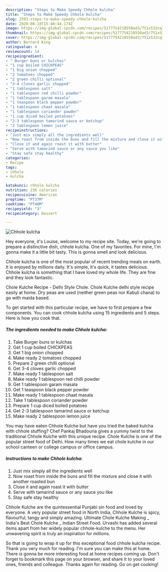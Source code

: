 ```yaml
---
description: "Steps to Make Speedy Chhole kulcha"
title: "Steps to Make Speedy Chhole kulcha"
slug: 2593-steps-to-make-speedy-chhole-kulcha
date: 2020-08-18T15:40:44.174Z
image: https://img-global.cpcdn.com/recipes/5177754218550ad3/751x532cq70/chhole-kulcha-recipe-main-photo.jpg
thumbnail: https://img-global.cpcdn.com/recipes/5177754218550ad3/751x532cq70/chhole-kulcha-recipe-main-photo.jpg
cover: https://img-global.cpcdn.com/recipes/5177754218550ad3/751x532cq70/chhole-kulcha-recipe-main-photo.jpg
author: Bernard King
ratingvalue: 4
reviewcount: 14
recipeingredient:
- " Burger buns or kulchas"
- "1 cup boiled CHICKPEAS"
- "1 big onion chopped"
- "2 tomatoes chopped"
- "2 green chilli optional"
- "3-4 cloves garlic chopped"
- "1 tablespoon salt"
- "1 tablespoon red chilli powder"
- "1 tablespoon garam masala"
- "1 teaspoon black pepper powder"
- "1 tablespoon chaat masala"
- "1 tablespoon coriander powder"
- "1 cup diced boiled potatoes"
- "2-3 tablespoon tamarind sauce or ketchup"
- "2 tablespoon lemon juice"
recipeinstructions:
- "Just mix simply all the ingredients well"
- "Now roast from inside the buns and fill the mixture and close it with another roasted bun"
- "Close it and again roast it with butter"
- "Serve with tamarind sauce or any sauce you like"
- "Stay safe stay healthy"
categories:
- Recipe
tags:
- chhole
- kulcha

katakunci: chhole kulcha 
nutrition: 236 calories
recipecuisine: American
preptime: "PT37M"
cooktime: "PT40M"
recipeyield: "3"
recipecategory: Dessert

---
```



![Chhole kulcha](https://img-global.cpcdn.com/recipes/5177754218550ad3/751x532cq70/chhole-kulcha-recipe-main-photo.jpg)

Hey everyone, it's Louise, welcome to my recipe site. Today, we're going to prepare a distinctive dish, chhole kulcha. One of my favorites. For mine, I'm gonna make it a little bit tasty. This is gonna smell and look delicious.

Chhole kulcha is one of the most popular of recent trending meals on earth. It is enjoyed by millions daily. It's simple, it's quick, it tastes delicious. Chhole kulcha is something that I have loved my whole life. They are fine and they look fantastic.

Chole Kulche Recipe - Delhi Style Chole. Chole Kulche delhi style recipe easily at home. Dry peas are used (neither green peas nor Kabuli chana) to go with maida based.


To get started with this particular recipe, we have to first prepare a few components. You can cook chhole kulcha using 15 ingredients and 5 steps. Here is how you cook that.

<!--inarticleads1-->

##### The ingredients needed to make Chhole kulcha:

1. Take  Burger buns or kulchas
1. Get 1 cup boiled CHICKPEAS
1. Get 1 big onion chopped
1. Make ready 2 tomatoes chopped
1. Prepare 2 green chilli optional
1. Get 3-4 cloves garlic chopped
1. Make ready 1 tablespoon salt
1. Make ready 1 tablespoon red chilli powder
1. Get 1 tablespoon garam masala
1. Get 1 teaspoon black pepper powder
1. Make ready 1 tablespoon chaat masala
1. Take 1 tablespoon coriander powder
1. Prepare 1 cup diced boiled potatoes
1. Get 2-3 tablespoon tamarind sauce or ketchup
1. Make ready 2 tablespoon lemon juice


You may have eaten Chhole Kulche but have you tried the baked kulcha with chhole stuffing? Chef Pankaj Bhadouria gives a yummy twist to the traditional Chhole Kulche with this unique recipe. Chole Kulche is one of the popular street food of Delhi. How many times we eat chole kulche in our school canteen or college campus or office campus. 

<!--inarticleads2-->

##### Instructions to make Chhole kulcha:

1. Just mix simply all the ingredients well
1. Now roast from inside the buns and fill the mixture and close it with another roasted bun
1. Close it and again roast it with butter
1. Serve with tamarind sauce or any sauce you like
1. Stay safe stay healthy


Chhole Kulche are the quintessential Punjabi sin food and loved by everyone. A very popular street food in North India, Chhole Kulche is spicy, flavourful, tangy and simply amazing. Ultimate Chole Kulche Making _ India&#39;s Best Chole Kulche _ Indian Street Food. Urvashi has added several items apart from her widely popular chhole-kulche to the menu. Her unwavering spirit is truly an inspiration for millions. 

So that is going to wrap it up for this exceptional food chhole kulcha recipe. Thank you very much for reading. I'm sure you can make this at home. There is gonna be more interesting food at home recipes coming up. Don't forget to bookmark this page on your browser, and share it to your loved ones, friends and colleague. Thanks again for reading. Go on get cooking!
